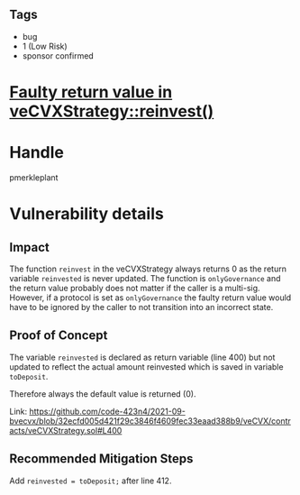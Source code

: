 ## Tags

- bug
- 1 (Low Risk)
- sponsor confirmed

# [Faulty return value in veCVXStrategy::reinvest()](https://github.com/code-423n4/2021-09-bvecvx-findings/issues/12) 

# Handle

pmerkleplant


# Vulnerability details

## Impact
The function `reinvest` in the veCVXStrategy always returns 0 as the return variable `reinvested` is never updated. 
The function is `onlyGovernance` and the return value probably does not matter if the caller is a multi-sig. However, if a protocol is set as `onlyGovernance` the faulty return value would have to be ignored by the caller to not transition into an incorrect state.

## Proof of Concept
The variable `reinvested` is declared as return variable (line 400) but not updated to reflect the actual amount reinvested which is saved in variable `toDeposit`.

Therefore always the default value is returned (0).

Link: https://github.com/code-423n4/2021-09-bvecvx/blob/32ecfd005d421f29c3846f4609fec33eaad388b9/veCVX/contracts/veCVXStrategy.sol#L400

## Recommended Mitigation Steps

Add `reinvested = toDeposit;` after line 412.


